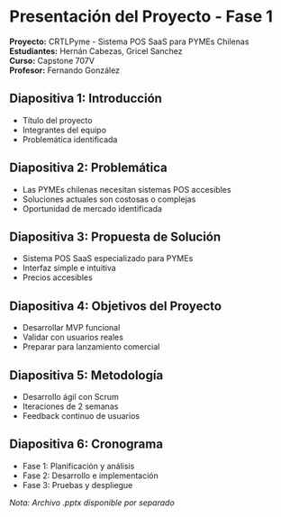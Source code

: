 # Presentación del Proyecto - Fase 1
**Proyecto:** CRTLPyme - Sistema POS SaaS para PYMEs Chilenas  
**Estudiantes:** Hernán Cabezas, Gricel Sanchez  
**Curso:** Capstone 707V  
**Profesor:** Fernando González

## Diapositiva 1: Introducción
- Título del proyecto
- Integrantes del equipo
- Problemática identificada

## Diapositiva 2: Problemática
- Las PYMEs chilenas necesitan sistemas POS accesibles
- Soluciones actuales son costosas o complejas
- Oportunidad de mercado identificada

## Diapositiva 3: Propuesta de Solución
- Sistema POS SaaS especializado para PYMEs
- Interfaz simple e intuitiva
- Precios accesibles

## Diapositiva 4: Objetivos del Proyecto
- Desarrollar MVP funcional
- Validar con usuarios reales
- Preparar para lanzamiento comercial

## Diapositiva 5: Metodología
- Desarrollo ágil con Scrum
- Iteraciones de 2 semanas
- Feedback continuo de usuarios

## Diapositiva 6: Cronograma
- Fase 1: Planificación y análisis
- Fase 2: Desarrollo e implementación
- Fase 3: Pruebas y despliegue

*Nota: Archivo .pptx disponible por separado*
